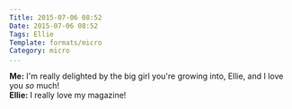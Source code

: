 ```yaml
---
Title: 2015-07-06 08:52
Date: 2015-07-06 08:52
Tags: Ellie
Template: formats/micro
Category: micro
...
```


<b>Me:</b> I'm really delighted by the big girl you're growing into, Ellie, and
I love you *so* much!  
<b>Ellie:</b> I really love my magazine!
